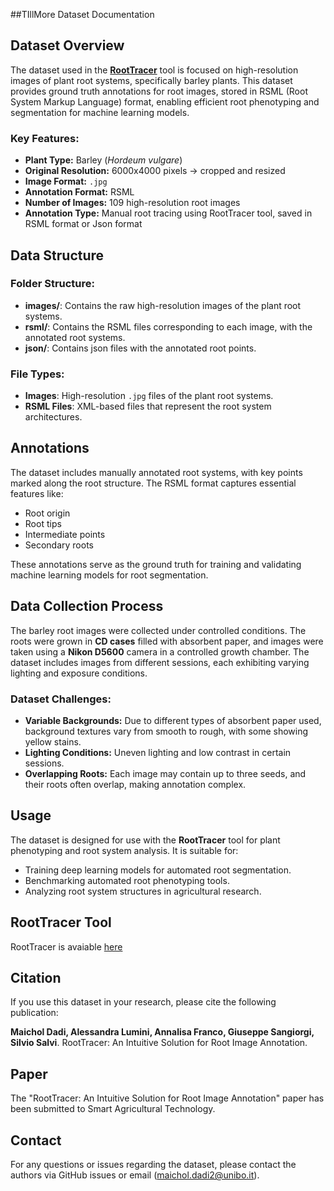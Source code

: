 ##TIllMore Dataset Documentation

## Dataset Overview

The dataset used in the [**RootTracer**](https://github.com/MaicholD95/RootTracer) tool is focused on high-resolution images of plant root systems, specifically barley plants. This dataset provides ground truth annotations for root images, stored in RSML (Root System Markup Language) format, enabling efficient root phenotyping and segmentation for machine learning models.

### Key Features:
- **Plant Type:** Barley (*Hordeum vulgare*)
- **Original Resolution:** 6000x4000 pixels -> cropped and resized
- **Image Format:**  `.jpg`
- **Annotation Format:** RSML
- **Number of Images:** 109 high-resolution root images
- **Annotation Type:** Manual root tracing using RootTracer tool, saved in RSML format or Json format

## Data Structure

### Folder Structure:
- **images/**: Contains the raw high-resolution images of the plant root systems.
- **rsml/**: Contains the RSML files corresponding to each image, with the annotated root systems.
- **json/**: Contains json files with the annotated root points.
  
### File Types:
- **Images**: High-resolution  `.jpg` files of the plant root systems.
- **RSML Files**: XML-based files that represent the root system architectures.

## Annotations

The dataset includes manually annotated root systems, with key points marked along the root structure. The RSML format captures essential features like:
- Root origin
- Root tips
- Intermediate points
- Secondary roots

These annotations serve as the ground truth for training and validating machine learning models for root segmentation.

## Data Collection Process

The barley root images were collected under controlled conditions. The roots were grown in **CD cases** filled with absorbent paper, and images were taken using a **Nikon D5600** camera in a controlled growth chamber. The dataset includes images from different sessions, each exhibiting varying lighting and exposure conditions.

### Dataset Challenges:
- **Variable Backgrounds:** Due to different types of absorbent paper used, background textures vary from smooth to rough, with some showing yellow stains.
- **Lighting Conditions:** Uneven lighting and low contrast in certain sessions.
- **Overlapping Roots:** Each image may contain up to three seeds, and their roots often overlap, making annotation complex.

## Usage

The dataset is designed for use with the **RootTracer** tool for plant phenotyping and root system analysis. It is suitable for:
- Training deep learning models for automated root segmentation.
- Benchmarking automated root phenotyping tools.
- Analyzing root system structures in agricultural research.

## RootTracer Tool
RootTracer is avaiable [here](https://github.com/MaicholD95/RootTracer)
## Citation

If you use this dataset in your research, please cite the following publication:

**Maichol Dadi, Alessandra Lumini, Annalisa Franco, Giuseppe Sangiorgi, Silvio Salvi**. RootTracer: An Intuitive Solution for Root Image Annotation.

## Paper
The "RootTracer: An Intuitive Solution for Root Image Annotation" paper has been submitted to Smart Agricultural Technology.

## Contact

For any questions or issues regarding the dataset, please contact the authors via GitHub issues or email (maichol.dadi2@unibo.it).
